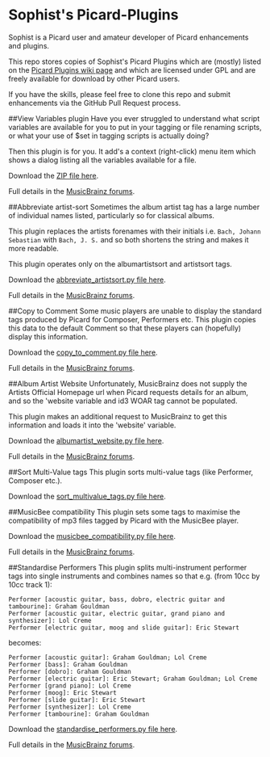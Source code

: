 # Sophist's Picard-Plugins

Sophist is a Picard user and amateur developer of Picard enhancements and plugins.

This repo stores copies of Sophist's Picard Plugins which are (mostly) listed on the [Picard Plugins wiki page](http://musicbrainz.org/doc/MusicBrainz_Picard/Plugins) and which are licensed under GPL and are freely available for download by other Picard users.

If you have the skills, please feel free to clone this repo and submit enhancements via the GitHub Pull Request process.

##View Variables plugin
Have you ever struggled to understand what script variables are available for you to put in your tagging or file renaming scripts, or what your use of $set in tagging scripts is actually doing?

Then this plugin is for you. It add's a context (right-click) menu item which shows a dialog listing all the variables available for a file.

Download the [ZIP file here](https://github.com/Sophist-UK/Picard-Plugins/raw/master/viewvariables.zip).

Full details in the [MusicBrainz forums](http://forums.musicbrainz.org/viewtopic.php?id=4886).

##Abbreviate artist-sort
Sometimes the album artist tag has a large number of individual names listed, particularly so for classical albums.

This plugin replaces the artists forenames with their initials i.e. `Bach, Johann Sebastian` with `Bach, J. S.` and so both shortens the string and makes it more readable.

This plugin operates only on the albumartistsort and artistsort tags.

Download the [abbreviate_artistsort.py file here](https://github.com/Sophist-UK/Picard-Plugins/raw/master/abbreviate_artistsort.py).

Full details in the [MusicBrainz forums](http://forums.musicbrainz.org/viewtopic.php?id=4893).

##Copy to Comment
Some music players are unable to display the standard tags produced by Picard for Composer, Performers etc.
This plugin copies this data to the default Comment so that these players can (hopefully) display this information.

Download the [copy_to_comment.py file here](https://github.com/Sophist-UK/Picard-Plugins/raw/master/copy_to_comment.py).

Full details in the [MusicBrainz forums](http://forums.musicbrainz.org/viewtopic.php?id=4895).

##Album Artist Website
Unfortunately, MusicBrainz does not supply the Artists Official Homepage url when Picard requests details for an album, and so the 'website variable and id3 WOAR tag cannot be populated.

This plugin makes an additional request to MusicBrainz to get this information and loads it into the 'website' variable.

Download the [albumartist_website.py file here](https://github.com/Sophist-UK/Picard-Plugins/raw/master/albumartist_website.py).

Full details in the [MusicBrainz forums](http://forums.musicbrainz.org/viewtopic.php?id=4906).

##Sort Multi-Value tags
This plugin sorts multi-value tags (like Performer, Composer etc.).

Download the [sort_multivalue_tags.py file here](https://github.com/Sophist-UK/Picard-Plugins/raw/master/sort_multivalue_tags.py).

##MusicBee compatibility
This plugin sets some tags to maximise the compatibility of mp3 files tagged by Picard with the MusicBee player.

Download the [musicbee_compatibility.py file here](https://github.com/Sophist-UK/Picard-Plugins/raw/master/musicbee_compatibility.py).

Full details in the [MusicBrainz forums](http://forums.musicbrainz.org/viewtopic.php?id=4903).

##Standardise Performers
This plugin splits multi-instrument performer tags into single instruments and combines names so that e.g. (from 10cc by 10cc track 1):
```
Performer [acoustic guitar, bass, dobro, electric guitar and tambourine]: Graham Gouldman
Performer [acoustic guitar, electric guitar, grand piano and synthesizer]: Lol Creme
Performer [electric guitar, moog and slide guitar]: Eric Stewart
```
becomes:
```
Performer [acoustic guitar]: Graham Gouldman; Lol Creme
Performer [bass]: Graham Gouldman
Performer [dobro]: Graham Gouldman
Performer [electric guitar]: Eric Stewart; Graham Gouldman; Lol Creme
Performer [grand piano]: Lol Creme
Performer [moog]: Eric Stewart
Performer [slide guitar]: Eric Stewart
Performer [synthesizer]: Lol Creme
Performer [tambourine]: Graham Gouldman
```

Download the [standardise_performers.py file here](https://github.com/Sophist-UK/Picard-Plugins/raw/master/standardise_performers.py).

Full details in the [MusicBrainz forums](http://forums.musicbrainz.org/viewtopic.php?id=4941).

